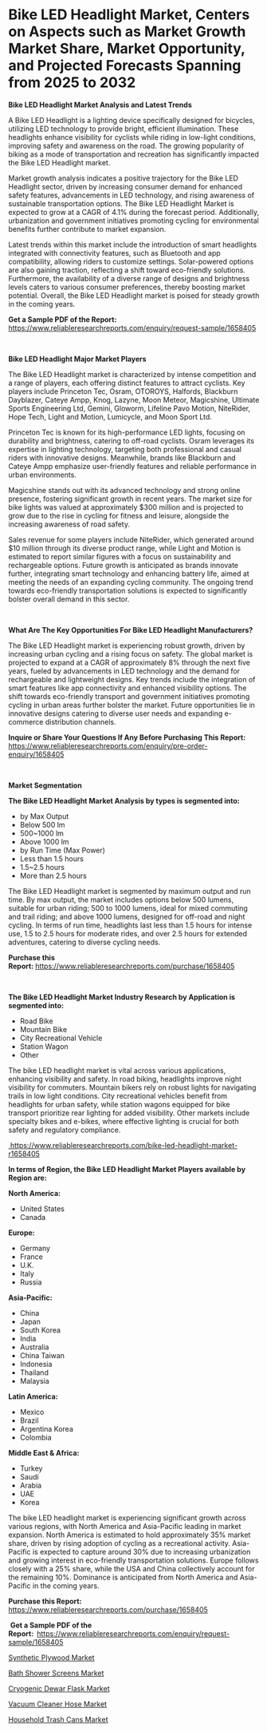 <p><h1>Bike LED Headlight Market, Centers on Aspects such as Market Growth Market Share, Market Opportunity, and Projected Forecasts Spanning from 2025 to 2032</h1></p><p><strong>Bike LED Headlight Market Analysis and Latest Trends</strong></p>
<p><p>A Bike LED Headlight is a lighting device specifically designed for bicycles, utilizing LED technology to provide bright, efficient illumination. These headlights enhance visibility for cyclists while riding in low-light conditions, improving safety and awareness on the road. The growing popularity of biking as a mode of transportation and recreation has significantly impacted the Bike LED Headlight market.</p><p>Market growth analysis indicates a positive trajectory for the Bike LED Headlight sector, driven by increasing consumer demand for enhanced safety features, advancements in LED technology, and rising awareness of sustainable transportation options. The Bike LED Headlight Market is expected to grow at a CAGR of 4.1% during the forecast period. Additionally, urbanization and government initiatives promoting cycling for environmental benefits further contribute to market expansion.</p><p>Latest trends within this market include the introduction of smart headlights integrated with connectivity features, such as Bluetooth and app compatibility, allowing riders to customize settings. Solar-powered options are also gaining traction, reflecting a shift toward eco-friendly solutions. Furthermore, the availability of a diverse range of designs and brightness levels caters to various consumer preferences, thereby boosting market potential. Overall, the Bike LED Headlight market is poised for steady growth in the coming years.</p></p>
<p><strong>Get a Sample PDF of the Report:&nbsp;</strong> <a href="https://www.reliableresearchreports.com/enquiry/request-sample/1658405?utm_campaign=7&utm_medium=2&utm_source=Github&utm_content=ia&utm_term=06022025&utm_id=bike-led-headlight">https://www.reliableresearchreports.com/enquiry/request-sample/1658405</a></p>
<p>&nbsp;</p>
<p><strong>Bike LED Headlight Major Market Players</strong></p>
<p><p>The Bike LED Headlight market is characterized by intense competition and a range of players, each offering distinct features to attract cyclists. Key players include Princeton Tec, Osram, OTOROYS, Halfords, Blackburn Dayblazer, Cateye Ampp, Knog, Lazyne, Moon Meteor, Magicshine, Ultimate Sports Engineering Ltd, Gemini, Gloworm, Lifeline Pavo Motion, NiteRider, Hope Tech, Light and Motion, Lumicycle, and Moon Sport Ltd.</p><p>Princeton Tec is known for its high-performance LED lights, focusing on durability and brightness, catering to off-road cyclists. Osram leverages its expertise in lighting technology, targeting both professional and casual riders with innovative designs. Meanwhile, brands like Blackburn and Cateye Ampp emphasize user-friendly features and reliable performance in urban environments.</p><p>Magicshine stands out with its advanced technology and strong online presence, fostering significant growth in recent years. The market size for bike lights was valued at approximately $300 million and is projected to grow due to the rise in cycling for fitness and leisure, alongside the increasing awareness of road safety.</p><p>Sales revenue for some players include NiteRider, which generated around $10 million through its diverse product range, while Light and Motion is estimated to report similar figures with a focus on sustainability and rechargeable options. Future growth is anticipated as brands innovate further, integrating smart technology and enhancing battery life, aimed at meeting the needs of an expanding cycling community. The ongoing trend towards eco-friendly transportation solutions is expected to significantly bolster overall demand in this sector.</p></p>
<p>&nbsp;</p>
<p><strong>What Are The Key Opportunities For Bike LED Headlight Manufacturers?</strong></p>
<p><p>The Bike LED Headlight market is experiencing robust growth, driven by increasing urban cycling and a rising focus on safety. The global market is projected to expand at a CAGR of approximately 8% through the next five years, fueled by advancements in LED technology and the demand for rechargeable and lightweight designs. Key trends include the integration of smart features like app connectivity and enhanced visibility options. The shift towards eco-friendly transport and government initiatives promoting cycling in urban areas further bolster the market. Future opportunities lie in innovative designs catering to diverse user needs and expanding e-commerce distribution channels.</p></p>
<p><strong>Inquire or Share Your Questions If Any Before Purchasing This Report:</strong> <a href="https://www.reliableresearchreports.com/enquiry/pre-order-enquiry/1658405?utm_campaign=7&utm_medium=2&utm_source=Github&utm_content=ia&utm_term=06022025&utm_id=bike-led-headlight">https://www.reliableresearchreports.com/enquiry/pre-order-enquiry/1658405</a></p>
<p>&nbsp;</p>
<p><strong>Market Segmentation</strong></p>
<p><strong>The Bike LED Headlight Market Analysis by types is segmented into:</strong></p>
<p><ul><li>by Max Output</li><li>Below 500 lm</li><li>500~1000 lm</li><li>Above 1000 lm</li><li>by Run Time (Max Power)</li><li>Less than 1.5 hours</li><li>1.5~2.5 hours</li><li>More than 2.5 hours</li></ul></p>
<p><p>The Bike LED Headlight market is segmented by maximum output and run time. By max output, the market includes options below 500 lumens, suitable for urban riding; 500 to 1000 lumens, ideal for mixed commuting and trail riding; and above 1000 lumens, designed for off-road and night cycling. In terms of run time, headlights last less than 1.5 hours for intense use, 1.5 to 2.5 hours for moderate rides, and over 2.5 hours for extended adventures, catering to diverse cycling needs.</p></p>
<p><strong>Purchase this Report:&nbsp;</strong><a href="https://www.reliableresearchreports.com/purchase/1658405?utm_campaign=7&utm_medium=2&utm_source=Github&utm_content=ia&utm_term=06022025&utm_id=bike-led-headlight">https://www.reliableresearchreports.com/purchase/1658405</a></p>
<p>&nbsp;</p>
<p><strong>The Bike LED Headlight Market Industry Research by Application is segmented into:</strong></p>
<p><ul><li>Road Bike</li><li>Mountain Bike</li><li>City Recreational Vehicle</li><li>Station Wagon</li><li>Other</li></ul></p>
<p><p>The bike LED headlight market is vital across various applications, enhancing visibility and safety. In road biking, headlights improve night visibility for commuters. Mountain bikers rely on robust lights for navigating trails in low light conditions. City recreational vehicles benefit from headlights for urban safety, while station wagons equipped for bike transport prioritize rear lighting for added visibility. Other markets include specialty bikes and e-bikes, where effective lighting is crucial for both safety and regulatory compliance.</p></p>
<p><a href="https://www.reliableresearchreports.com/bike-led-headlight-market-r1658405?utm_campaign=7&utm_medium=2&utm_source=Github&utm_content=ia&utm_term=06022025&utm_id=bike-led-headlight">&nbsp;https://www.reliableresearchreports.com/bike-led-headlight-market-r1658405</a></p>
<p><strong>In terms of Region, the Bike LED Headlight Market Players available by Region are:</strong></p>
<p>
    <p> <strong> North America: </strong>
        <ul>
            <li>United States</li>
            <li>Canada</li>
        </ul>
        </p> 
    <p> <strong> Europe: </strong>
        <ul>
            <li>Germany</li>
            <li>France</li>
            <li>U.K.</li>
            <li>Italy</li>
            <li>Russia</li>
        </ul>
        </p> 
    <p> <strong> Asia-Pacific: </strong>
        <ul>
            <li>China</li>
            <li>Japan</li>
            <li>South Korea</li>
            <li>India</li>
            <li>Australia</li>
            <li>China Taiwan</li>
            <li>Indonesia</li>
            <li>Thailand</li>
            <li>Malaysia</li>
        </ul>
        </p> 
    <p> <strong> Latin America: </strong>
        <ul>
            <li>Mexico</li>
            <li>Brazil</li>
            <li>Argentina Korea</li>
            <li>Colombia</li>
        </ul>
        </p> 
    <p> <strong> Middle East & Africa: </strong>
        <ul>
            <li>Turkey</li>
            <li>Saudi</li>
            <li>Arabia</li>
            <li>UAE</li>
            <li>Korea</li>
        </ul>
    </p>
    </p>
<p><p>The bike LED headlight market is experiencing significant growth across various regions, with North America and Asia-Pacific leading in market expansion. North America is estimated to hold approximately 35% market share, driven by rising adoption of cycling as a recreational activity. Asia-Pacific is expected to capture around 30% due to increasing urbanization and growing interest in eco-friendly transportation solutions. Europe follows closely with a 25% share, while the USA and China collectively account for the remaining 10%. Dominance is anticipated from North America and Asia-Pacific in the coming years.</p></p>
<p><strong>Purchase this Report: </strong><a href="https://www.reliableresearchreports.com/purchase/1658405?utm_campaign=7&utm_medium=2&utm_source=Github&utm_content=ia&utm_term=06022025&utm_id=bike-led-headlight">https://www.reliableresearchreports.com/purchase/1658405</a></p>
<p>&nbsp;<strong>Get a Sample PDF of the Report:&nbsp;&nbsp;</strong><a href="https://www.reliableresearchreports.com/enquiry/request-sample/1658405?utm_campaign=7&utm_medium=2&utm_source=Github&utm_content=ia&utm_term=06022025&utm_id=bike-led-headlight">https://www.reliableresearchreports.com/enquiry/request-sample/1658405</a></p>
<p><strong></strong></p>
<p><p><a href="https://github.com/hannajuana198484/Market-Research-Report-List-1/blob/main/synthetic-plywood-market.md?utm_campaign=7&utm_medium=2&utm_source=Github&utm_content=ia&utm_term=06022025&utm_id=bike-led-headlight">Synthetic Plywood Market</a></p><p><a href="https://github.com/oliveroste6/Market-Research-Report-List-1/blob/main/bath-shower-screens-market.md?utm_campaign=7&utm_medium=2&utm_source=Github&utm_content=ia&utm_term=06022025&utm_id=bike-led-headlight">Bath Shower Screens Market</a></p><p><a href="https://github.com/carendesrochers299/Market-Research-Report-List-1/blob/main/cryogenic-dewar-flask-market.md?utm_campaign=7&utm_medium=2&utm_source=Github&utm_content=ia&utm_term=06022025&utm_id=bike-led-headlight">Cryogenic Dewar Flask Market</a></p><p><a href="https://github.com/chaturberville8181/Market-Research-Report-List-1/blob/main/vacuum-cleaner-hose-market.md?utm_campaign=7&utm_medium=2&utm_source=Github&utm_content=ia&utm_term=06022025&utm_id=bike-led-headlight">Vacuum Cleaner Hose Market</a></p><p><a href="https://github.com/zitanebeibit9/Market-Research-Report-List-1/blob/main/household-trash-cans-market.md?utm_campaign=7&utm_medium=2&utm_source=Github&utm_content=ia&utm_term=06022025&utm_id=bike-led-headlight">Household Trash Cans Market</a></p></p>